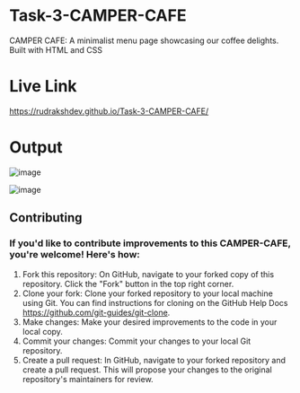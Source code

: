 # Task-3-CAMPER-CAFE
CAMPER CAFE: A minimalist menu page showcasing our coffee delights. Built with HTML and CSS

# Live Link
https://rudrakshdev.github.io/Task-3-CAMPER-CAFE/

# Output
![image](https://github.com/RudrakshDev/Task-3-CAMPER-CAFE/assets/170597596/ae04282c-5902-4fd9-8125-a030d8fa5634)

![image](https://github.com/RudrakshDev/Task-3-CAMPER-CAFE/assets/170597596/a1ea0db3-bf48-4b10-a690-ebd7a3d17726)

## Contributing

### If you'd like to contribute improvements to this CAMPER-CAFE, you're welcome! Here's how:

1. Fork this repository: On GitHub, navigate to your forked copy of this repository. Click the "Fork" button in the top right corner.
2. Clone your fork: Clone your forked repository to your local machine using Git. You can find instructions for cloning on the GitHub Help Docs https://github.com/git-guides/git-clone.
3. Make changes: Make your desired improvements to the code in your local copy.
4. Commit your changes: Commit your changes to your local Git repository.
5. Create a pull request: In GitHub, navigate to your forked repository and create a pull request. This will propose your changes to the original repository's maintainers for review.
